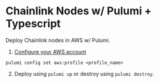 # Chainlink Nodes w/ Pulumi + Typescript

Deploy Chainlink nodes in AWS w/ Pulumi.

1. [Configure your AWS account](https://www.pulumi.com/registry/packages/aws/installation-configuration/)

```
pulumi config set aws:profile <profile_name>
```

2. Deploy using `pulumi up` or destroy using `pulumi destroy`.
